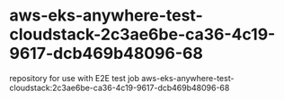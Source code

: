 # aws-eks-anywhere-test-cloudstack-2c3ae6be-ca36-4c19-9617-dcb469b48096-68
repository for use with E2E test job aws-eks-anywhere-test-cloudstack:2c3ae6be-ca36-4c19-9617-dcb469b48096-68
